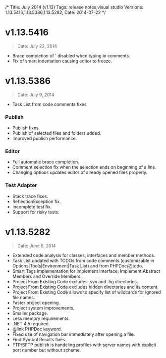 /*
Title: July 2014 (v1.13)
Tags: release notes,visual studio
Versions: 1.13.5416,1.13.5386,1.13.5282,
Date: 2014-07-22
*/

# v1.13.5416
> Date: July 22, 2014

- Brace completion of ' disabled when typing in comments.
- Fix of smart indentation causing editor to freeze.

# v1.13.5386
> Date: July 9, 2014

- Task List from code comments fixes.

### Publish

- Publish fixes.
- Publish of selected files and folders added.
- Improved publish performance.

### Editor

- Full automatic brace completion.
- Comment selection fix when the selection ends on beginning of a line.
- Changing options updates editor of already opened files properly.

### Test Adapter

- Stack trace fixes.
- ReflectionException fix.
- Incomplete test fix.
- Support for risky tests.

# v1.13.5282
> Date: June 8, 2014

- Extended code analysis for classes, interfaces and member methods.
- Task List updated with TODOs from code comments (customizable in Options|Tools|Environment|Task List) and from PHPDoc/@todo.
- Smart Tags implementation for implement Interface, Implement Abstract Members and Override Members.
- Project From Existing Code excludes .svn and .hg directories.
- Project From Existing Code excludes hidden directories and its content.
- Project From Existing Code allows to specify list of wildcards for ignored file names.
- Faster project opening.
- Project system improvements.
- Smaller package.
- Less memory requirements.
- .NET 4.5 required.
- @link PHPDoc keyword.
- Fixed use of navigation bar immediately after opening a file.
- Find Symbol Results fixes.
- FTP/SFTP publish is handeling profiles with server names with explicit port number but without scheme.

